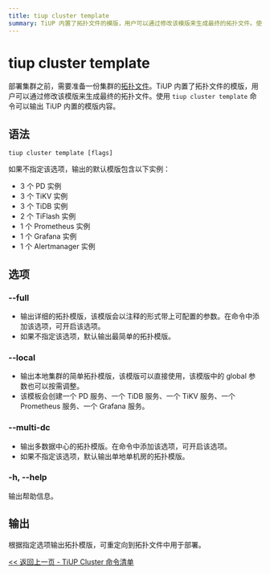 ```yaml
---
title: tiup cluster template
summary: TiUP 内置了拓扑文件的模版，用户可以通过修改该模版来生成最终的拓扑文件。使用 tiup cluster template 命令可以输出 TiUP 内置的模版内容。该命令有多个选项，包括输出详细的拓扑模版、输出本地集群的简单拓扑模版以及输出多数据中心的拓扑模版。根据指定选项输出拓扑模版，可重定向到拓扑文件中用于部署。
---
```


# tiup cluster template

部署集群之前，需要准备一份集群的[拓扑文件](/tiup/tiup-cluster-topology-reference.md)。TiUP 内置了拓扑文件的模版，用户可以通过修改该模版来生成最终的拓扑文件。使用 `tiup cluster template` 命令可以输出 TiUP 内置的模版内容。

## 语法

```shell
tiup cluster template [flags]
```

如果不指定该选项，输出的默认模版包含以下实例：

- 3 个 PD 实例
- 3 个 TiKV 实例
- 3 个 TiDB 实例
- 2 个 TiFlash 实例
- 1 个 Prometheus 实例
- 1 个 Grafana 实例
- 1 个 Alertmanager 实例

## 选项

### --full

- 输出详细的拓扑模版，该模版会以注释的形式带上可配置的参数。在命令中添加该选项，可开启该选项。
- 如果不指定该选项，默认输出最简单的拓扑模版。

### --local

- 输出本地集群的简单拓扑模版，该模版可以直接使用，该模版中的 global 参数也可以按需调整。
- 该模板会创建一个 PD 服务、一个 TiDB 服务、一个 TiKV 服务、一个 Prometheus 服务、一个 Grafana 服务。

### --multi-dc

- 输出多数据中心的拓扑模版。在命令中添加该选项，可开启该选项。
- 如果不指定该选项，默认输出单地单机房的拓扑模版。

### -h, --help

输出帮助信息。

## 输出

根据指定选项输出拓扑模版，可重定向到拓扑文件中用于部署。

[<< 返回上一页 - TiUP Cluster 命令清单](/tiup/tiup-component-cluster.md#命令清单)
